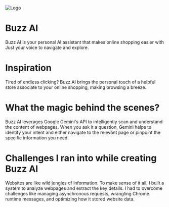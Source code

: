 
![Logo](https://publicrepo2.s3.us-east-1.amazonaws.com/Buzz%20Ai%20logo.jpeg?response-content-disposition=inline&X-Amz-Security-Token=IQoJb3JpZ2luX2VjEF0aCXVzLWVhc3QtMSJGMEQCIAInwM%2BeW%2BdaRuh9%2FDLp1T00xlpxOGQOu3Co9gTOTa9sAiB0%2Fg0fmRIwLrk68bvdSy%2Fao0UVJR8ne67cldsU9oWYTyrtAgil%2F%2F%2F%2F%2F%2F%2F%2F%2F%2F8BEAAaDDMzOTcxMjk3MDQzNyIMxOxBA7u1xdz9cUWCKsECuqIUE9NqVExyR2f7xez6VzXsrP4OdNb1aWUnbvZ48z62sA%2Fsraxa1ST5q5Dh0dfbRJtjNYXRWsmkrUgEz8Y07FE4%2BW2fQWpiQLDAgSg23m1pfmZzhpGUB6Xk25u%2BippVTx2JZ4UjG2sxj58G7xURSQxYwEGkk0wSmAEMWhb7rRVS24BHGW7G3xTAC%2BT4Y5dh3Du2%2FpYWFV2nXd5%2B%2BZhZDOyakF22En3XWJOnS4P6U51ZrhpsHQ4VSUWSHDgf4pXk74j5JyZBhM44OxTa58KE4IcHE%2BK3H0SMdzE5tkdnjMvwiwH98kK5%2Bvx7asNo3BmLL3RF200yERvzIE2r20pn86pgw6UaLsGepVprMtbavF0tnx6Ns8apdvGroukTJHnNf3UsvdyaqkB0oxOqFSu%2BzKc4KUdH03uONqrKW38P%2BfJbMNfy9LcGOrQCGwVV1mssZNElWmSN1%2Ba2pURCqgj4BIpIjS2oFke0O%2F4mgF12RjvgLKLUAHgaXA3UMv4%2BaHk1rBc7hKyKSwqvpkrIuqwS3T2rLgEghK%2FyGGf7l%2FwOLwF1YKx2AEdkhqe30wx8dQ2Q47f9SvzCN%2F%2FHJ%2F2n9zmVBRIoomtAgEo1xW6sIjDT3Q6KmBYdsDQ78E9HMGTsjuoLAadmXviQktLje24xWFV4bPZC51JwmyymaX07bpKZk8WM7jUJMCn4pMUID0vQ1JYFtBsdqsmNWf6sH1qaQaOqPv2yZqXae5FWcgp%2FZmbSYmP8On44lR9QRX20dwLU6%2BYOtQMq40d4q%2F%2FCiwTrJhCutjosKyVBlfEYXISQ3hfyspkt093K%2BqgxW5qHcM6y16dIYsSrDw4B4gHrSYRyLoM%3D&X-Amz-Algorithm=AWS4-HMAC-SHA256&X-Amz-Date=20241002T123220Z&X-Amz-SignedHeaders=host&X-Amz-Expires=299&X-Amz-Credential=ASIAU6GDYR3CZJYDEZQC%2F20241002%2Fus-east-1%2Fs3%2Faws4_request&X-Amz-Signature=0f00f4bc5ec56e583566969a3376c6cd6577f1919571d2153e0dc28a7a365f84)


# Buzz AI

Buzz AI is your personal AI assistant that makes online shopping easier with Just your voice to navigate and explore.

# Inspiration

Tired of endless clicking? Buzz AI brings the personal touch of a helpful store associate to your online shopping, making browsing a breeze.

# What the magic behind the scenes?

Buzz AI leverages Google Gemini's API to intelligently scan and understand the content of webpages. When you ask it a question, Gemini helps to identify your intent and either navigate to the relevant page or pinpoint the specific information you need.


# Challenges I ran into while creating Buzz AI

Websites are like wild jungles of information. To make sense of it all, I built a system to analyze webpages and extract the key details.  I had to overcome challenges like managing asynchronous requests, wrangling Chrome runtime messages, and optimizing how it stored website data. 